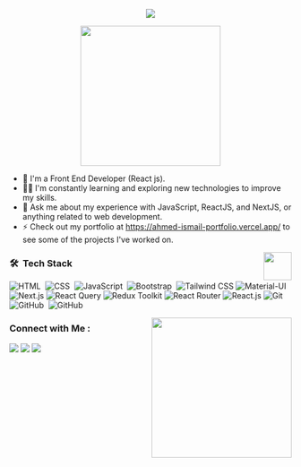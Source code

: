 <!--<h3 align="center">
  Welcome to Ahmed Ismail's profile!🚀
  <img src="https://media.giphy.com/media/hvRJCLFzcasrR4ia7z/giphy.gif" width="28">
</h3> -->
<p align="center">
  <a href="https://github.com/DenverCoder1/readme-typing-svg"><img src="https://readme-typing-svg.herokuapp.com/?lines=Hello%20There👋;This%20is%20Ahmed%20Ismail%20👨‍💻;Front%20end%20developer%20🔥;Always%20learning%20new%20things;Nice%20to%20Meet%20You!❤️&font=Fira%20Code&center=true&width=440&height=45&color=f75c7e&vCenter=true&size=22"></a>
</p> 

<p align="center">
  <img width="250" alt="" src="https://user-images.githubusercontent.com/74038190/212748830-4c709398-a386-4761-84d7-9e10b98fbe6e.gif" />
</p>

- 🏢 I'm a Front End Developer (React js).
- 👨‍💻 I'm constantly learning and exploring new technologies to improve my skills.
- 💬 Ask me about my experience with JavaScript, ReactJS, and NextJS, or anything related to web development.
- ⚡ Check out my portfolio at https://ahmed-ismail-portfolio.vercel.app/ to see some of the projects I've worked on.


 <img width="50" align="right" src="https://user-images.githubusercontent.com/74038190/212284087-bbe7e430-757e-4901-90bf-4cd2ce3e1852.gif" />
  
### 🛠 &nbsp;Tech Stack 

![HTML](https://img.shields.io/badge/-HTML-05122A?style=flat&logo=HTML5)&nbsp;
![CSS](https://img.shields.io/badge/-CSS-05122A?style=flat&logo=CSS3&logoColor=1572B6)&nbsp;
![JavaScript](https://img.shields.io/badge/-JavaScript-05122A?style=flat&logo=javascript)&nbsp;
![Bootstrap](https://img.shields.io/badge/-Bootstrap-05122A?style=flat&logo=bootstrap&logoColor=563D7C)&nbsp;
![Tailwind CSS](https://img.shields.io/badge/-Tailwind_CSS-38B2AC?style=flat&logo=tailwind-css&logoColor=white)
![Material-UI](https://img.shields.io/badge/Material--UI-0081CB?style=flat&logo=material-ui&logoColor=white)
![Next.js](https://img.shields.io/badge/-Next.js-000000?style=flat&logo=next.js&logoColor=white)
![React Query](https://img.shields.io/badge/-React_Query-FF4154?style=flat&logo=react-query&logoColor=white)
![Redux Toolkit](https://img.shields.io/badge/Redux-593D88?style=flat&logo=redux&logoColor=white)
![React Router](https://img.shields.io/badge/React_Router-CA4245?style=flat&logo=react-router&logoColor=white)
![React.js](https://img.shields.io/badge/-React-05122A?style=flat&logo=react)
![Git](https://img.shields.io/badge/-Git-05122A?style=flat&logo=git)&nbsp;
![GitHub](https://img.shields.io/badge/-GitHub-05122A?style=flat&logo=github)&nbsp;
![GitHub](https://img.shields.io/badge/Visual_Studio_Code-0078D4?style=flat&logo=visual%20studio%20code&logoColor=white)&nbsp;

<img width="250" align="right" src="https://user-images.githubusercontent.com/74038190/212747657-7a8d59da-69c8-4110-8ea8-f8102fd0b413.gif" />
 
### Connect with Me :

<a href="https://www.linkedin.com/in/devo-ahmed-ismail/" target="_blank"><img src="https://img.shields.io/badge/Ahmed%20Ismail-0077B5?style=for-the-badge&logo=Linkedin&logoColor=white"/></a>
<a href="https://www.facebook.com/profile.php?id=100011471287921" target="_blank"><img src="https://img.shields.io/badge/Ahmed%20Ismail-1877f2?style=for-the-badge&logo=Linkedin&logoColor=white"/></a>
<a href="https://wa.me/+201092071919" target="_blank"><img src="https://img.shields.io/badge/Ahmed%20Ismail-25d366?style=for-the-badge&logo=Whatsapp&logoColor=white"/></a>

 


